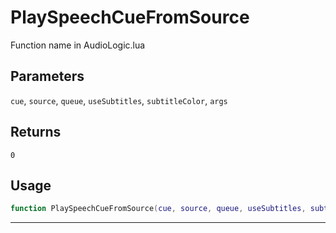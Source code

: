 # PlaySpeechCueFromSource
Function name in AudioLogic.lua
## Parameters
`cue`, `source`, `queue`, `useSubtitles`, `subtitleColor`, `args`
## Returns
`0`
## Usage
```lua
function PlaySpeechCueFromSource(cue, source, queue, useSubtitles, subtitleColor, args)
```
---
